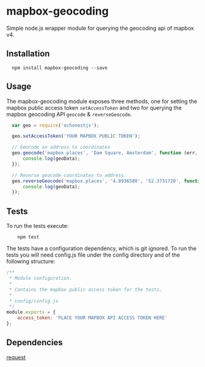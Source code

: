 mapbox-geocoding
==========
Simple node.js wrapper module for querying the geocoding api of mapbox v4.

## Installation
```
  npm install mapbox-geocoding --save
```

## Usage

The mapbox-geocoding module exposes three methods, one for setting the mapbox public access token `setAccessToken` and two for querying the mapbox geocoding API `geocode` & `reverseGeocode`.

```js
  var geo = require('echonestjs');

  geo.setAccessToken('YOUR MAPBOX PUBLIC TOKEN');

  // Geocode an address to coordinates
  geo.geocode('mapbox.places', 'Dam Square, Amsterdam', function (err, geoData) {
      console.log(geoData);
  });

  // Reverse geocode coordinates to address.
  geo.reverseGeocode('mapbox.places', '4.8936580', '52.3731720', function (err, geoData) {
      console.log(geoData);
  });
```

## Tests
To run the tests execute:
```
    npm test
```

The tests have a configuration dependency, which is git ignored. To run the tests you will need config.js file under the config directory and of the following structure:
```js
/**
 * Module configuration.
 *
 * Contains the mapbox public access token for the tests.
 *
 * config/config.js
 */
module.exports = {
    access_token: 'PLACE YOUR MAPBOX API ACCESS TOKEN HERE'
};
```

## Dependencies

[request](https://github.com/request/request)
